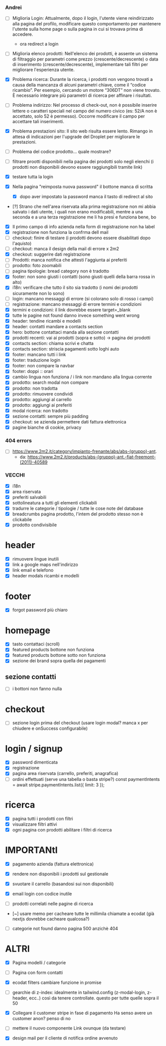 ### Andrei
- [ ] Miglioria Login: Attualmente, dopo il login, l'utente viene reindirizzato alla pagina del profilo, modificare questo comportamento per mantenere l'utente sulla home page o sulla pagina in cui si trovava prima di accedere.
  - ora redirect a login
- [ ] Miglioria elenco prodotti: Nell'elenco dei prodotti, è assente un sistema di filtraggio per parametri come prezzo (crescente/decrescente) o data di inserimento (crescente/decrescente), implementare tali filtri per migliorare l'esperienza utente.
- [x] Problema ricerca: Durante la ricerca, i prodotti non vengono trovati a causa della mancanza di alcuni parametri chiave, come il “codice ricambio”. Per esempio, cercando un motore “306DT” non viene trovato. È necessario integrare più parametri di ricerca per affinare i risultati.
- [ ] Problema indirizzo: Nel processo di check-out, non è possibile inserire lettere o caratteri speciali nel campo del numero civico (es: 52/A  non è accettato, solo 52 è permesso). Occorre modificare il campo per accettare tali inserimenti.
- [x] Problema prestazioni sito: Il sito web risulta essere lento. Rimango in attesa di indicazioni per l'upgrade del Droplet per migliorare le prestazioni.
- [ ] Problema del codice prodotto... quale mostrare?

- [ ] filtrare prootti disponibili nella pagina dei prodotti
      solo negli elenchi (i prodotti non disponibili devono essere raggiungibili tramite link)
- [x] testare tutta la login
- [x] Nella pagina "reimposta nuova password" il bottone manca di scritta
  - [x] dopo aver impostato la password manca il tasto di redirect al sito
- [?] Strano che nell'area riservata alla prima registrazione non mi abbia salvato i dati utente, i quali non erano modificabili, mentre a una seconda e a una terza registrazione me li ha presi e funziona bene, bo
- [x] Il primo campo di info azienda nella form di registrazione non ha label
- [x] registrazione non funziona la confrma dell mail
- [ ] checkout: finire di testare (i prodotti devono essere disabilitati dopo l'aquisto)
- [ ] checkout: manca il design della mail di errore x 2m2
- [x] checkout: suggerire dati registrazione
- [ ] Prodotti: manca notifica che attesti l'aggiunta ai preferiti
- [ ] prodotto: foto zoomabili
- [ ] pagina tipologie: bread category non è tradotto
- [x] footer: non sono giusti i contatti (sono giusti quelli della barra rossa in alto)
- [x] i18n: verificare che tutto il sito sia tradotto (i nomi dei prodotti sicuramente non lo sono)
- [ ] login: mancano messaggi di errore (si colorano solo di rosso i campi)
- [ ] registrazione: mancano messaggi di errore termini e condizioni
- [x] termini e condizioni: il link dovrebbe essere target=_blank
- [x] tutte le pagine not found danno invece something went wrong
- [x] header: tendine ricambi e modelli
- [x] header: contatti mandare a contacts section
- [x] hero: bottone contattaci manda alla sezione contatti
- [x] prodotti recenti: vai ai prodotti (sopra e sotto) -> pagina dei prodotti
- [x] contacts section: chiama scrivi e chatta
- [x] contacts section: striscia pagamenti sotto loghi auto
- [x] footer: mancano tutti i link
- [x] footer: traduzione login
- [x] footer: non compare la navbar
- [x] footer: doppi :: orari
- [x] cambio lingua non funziona / i link non mandano alla lingua corrente
- [x] prodotto: search modal non compare
- [x] prodotto: non tradotta
- [x] prodotto: rimuovere condividi
- [x] prodotto: aggiungi al carrello
- [x] prodotto: aggiungi ai preferiti
- [x] modal ricerca: non tradotto
- [x] sezione contatti: sempre più padding
- [x] checkout: se azienda permettere dati fattura elettronica
- [x] pagine bianche di cookie, privacy

### 404 errors
- [ ] https://www.2m2.it/category/impianto-frenante/abs/abs-(gruppo)-ant.
  - da: https://www.2m2.it/products/abs-(gruppo)-ant.-fiat-freemont-(2011)-40589

### VECCHI

- [x] i18n
- [x] area riservata
- [x] preferiti salvabili
- [x] sottolineatura a tutti gli elementi clickabili
- [x] tradurre le categorie / tipologie / tutte le cose note del database
- [x] breadcrumbs pagina prodotto, l'intem del prodotto stesso non è clickabile
- [x] prodotto condivisibile

# header

- [x] rimuovere lingue inutili
- [x] link a google maps nell'indirizzo
- [x] link email e telefono
- [x] header modals ricambi e modelli

# footer

- [x] forgot password più chiaro

# homepage

- [x] tasto contattaci (scroll)
- [x] featured products bottone non funziona
- [x] featured products bottone sotto non funziona
- [x] sezione dei brand sopra quella dei pagamenti

## sezione contatti

- [ ] i bottoni non fanno nulla

# checkout

- [ ] sezione login prima del checkout
      (usare login modal? manca x per chiudere e onSuccess configurabile)

# login / signup

- [x] password dimenticata
- [x] registrazione
- [x] pagina area riservata (carrello, preferiti, anagrafica)
- [ ] ordini effettuati (serve una tabella o basta stripe?)
      const paymentIntents = await stripe.paymentIntents.list({ limit: 3 });

# ricerca

- [x] pagina tutti i prodotti con filtri
- [x] visualizzare filtri attivi
- [x] ogni pagina con prodotti abilitare i filtri di ricerca

# IMPORTANtI

- [x] pagamento azienda (fattura elettronica)
- [x] rendere non disponibili i prodotti sul gestionale
- [x] svuotare il carrello (basandosi sui non disponibili)
- [x] email login con codice inutile

- [ ] prodotti correlati nelle pagine di ricerca

- [~] usare memo per cacheare tutte le millimila chiamate a ecodat
      (già nextjs dovrebbe cacheare qualcosa?)

- [ ] categorie not found danno pagina 500 anzichè 404

# ALTRI

- [x] Pagina modelli / categorie
- [ ] Pagina con form contatti
- [x] ecodat filters cambiare funzione in promise
- [ ] gearchie di z-index: idealmente in tailwind.config (z-modal-login, z-header, ecc..) così da tenere controllate. questo per tutte quelle sopra il 50

- [x] Collegare il customer stripe in fase di pagamento
      Ha senso avere un customer anon? penso di no

- [ ] mettere il nuovo componente Link ovunque (da testare)

- [x] design mail per il cliente di notifica ordine avvenuto
